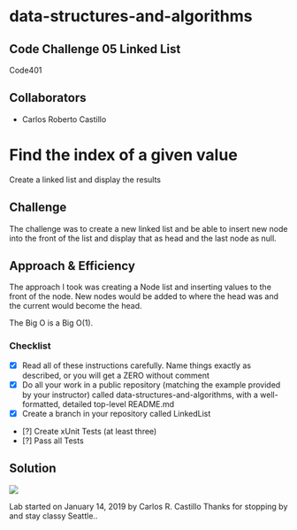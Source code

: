 # data-structures-and-algorithms
## Code Challenge 05 Linked List
Code401 

## Collaborators
- Carlos Roberto Castillo


# Find the index of a given value
<!-- Short summary or background information -->
Create a linked list and display the results

## Challenge
<!-- Description of the challenge -->
The challenge was to create a new linked list and be able to insert new node into the front of the list and display that as head and the last node as null.

## Approach & Efficiency

<!-- What approach did you take? Why? What is the Big O space/time for this approach? -->
The approach I took was creating a Node list and inserting values to the front of the node.  New nodes would be added to where the head was and the current would become the head.

The Big O is a Big O(1).

### Checklist

- [x] Read all of these instructions carefully. Name things exactly as described, or you will get a ZERO without comment
- [x] Do all your work in a public repository (matching the example provided by your instructor) called data-structures-and-algorithms, with a well-formatted, detailed top-level README.md
- [x] Create a branch in your repository called LinkedList
- [?] Create xUnit Tests (at least three)
- [?] Pass all Tests

## Solution
<!-- Embedded whiteboard image -->
![](../assets/LinkedList.PNG?raw=true)

Lab started on January 14, 2019 by Carlos R. Castillo
Thanks for stopping by and stay classy Seattle..
